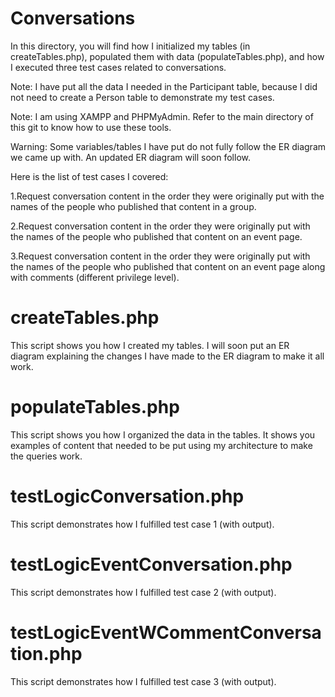 # Conversations
In this directory, you will find how I initialized my tables (in createTables.php), populated them with data (populateTables.php), and how I executed three test cases related to conversations. 

Note: I have put all the data I needed in the Participant table, because I did not need to create a Person table to demonstrate my test cases.

Note: I am using XAMPP and PHPMyAdmin. Refer to the main directory of this git to know how to use these tools.

Warning: Some variables/tables I have put do not fully follow the ER diagram we came up with. An updated ER diagram will soon follow.

Here is the list of test cases I covered:

1.Request conversation content in the order they were originally put with the names of the people who published that content in a group.

2.Request conversation content in the order they were originally put with the names of the people who published that content on an event page.

3.Request conversation content in the order they were originally put with the names of the people who published that content on an event page along with comments (different privilege level).

# createTables.php
This script shows you how I created my tables. I will soon put an ER diagram explaining the changes I have made to the ER diagram to make it all work.

# populateTables.php
This script shows you how I organized the data in the tables. It shows you examples of content that needed to be put using my architecture to make the queries work.

# testLogicConversation.php
This script demonstrates how I fulfilled test case 1 (with output).

# testLogicEventConversation.php
This script demonstrates how I fulfilled test case 2 (with output).

# testLogicEventWCommentConversation.php
This script demonstrates how I fulfilled test case 3 (with output).

